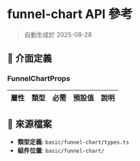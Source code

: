 # funnel-chart API 參考

> 自動生成於 2025-08-28

## 🔧 介面定義

### FunnelChartProps

| 屬性 | 類型 | 必需 | 預設值 | 說明 |
|------|------|------|--------|------|

## 📁 來源檔案

- **類型定義**: `basic/funnel-chart/types.ts`
- **組件位置**: `basic/funnel-chart/`

